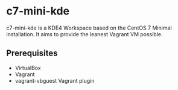 # c7-mini-kde
c7-mini-kde is a KDE4 Workspace based on the CentOS 7 Minimal installation. It aims to provide the leanest Vagrant VM possible.

## Prerequisites
- VirtualBox
- Vagrant
- vagrant-vbguest Vagrant plugin
